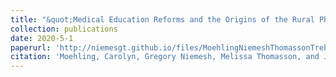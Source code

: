 ```yaml
---
title: "&quot;Medical Education Reforms and the Origins of the Rural Physician Shortage&quot;, <i>Cliometrica</i>, (2020), 14(2). (with Carolyn Moehling, Melissa Thomasson, and Jaret Treber)"
collection: publications
date: 2020-5-1
paperurl: 'http://niemesgt.github.io/files/MoehlingNiemeshThomassonTreber2019.pdf'
citation: 'Moehling, Carolyn, Gregory Niemesh, Melissa Thomasson, and Jaret Treber. (2020). &quot;Medical Education Reforms and the Origins of the Rural Physician Shortage&quot;, <i>Cliometrica</i>, 14(1).'
---
```


